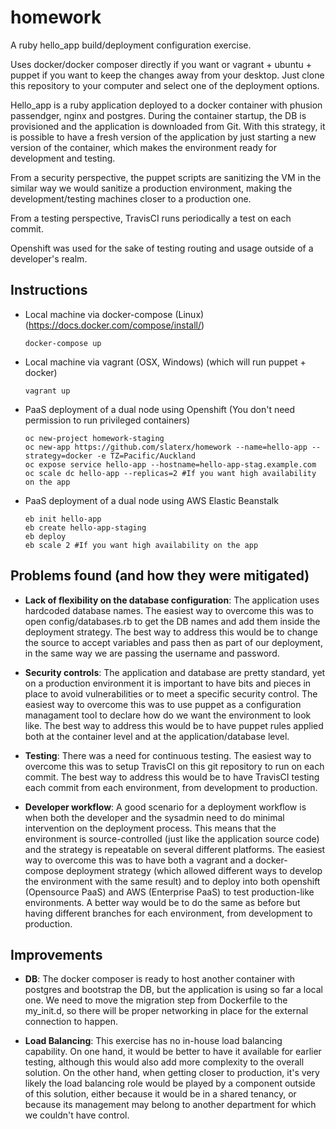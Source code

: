 # homework
A ruby hello_app build/deployment configuration exercise.

Uses docker/docker composer directly if you want or vagrant + ubuntu + puppet if you want to keep the changes away from your desktop. Just clone this repository to your computer and select one of the deployment options.

Hello_app is a ruby application deployed to a docker container with phusion passendger, nginx and postgres. During the container startup, the DB is provisioned and the application is downloaded from Git. With this strategy, it is possible to have a fresh version of the application by just starting a new version of the container, which makes the environment ready for development and testing. 

From a security perspective, the puppet scripts are sanitizing the VM in the similar way we would sanitize a production environment, making the development/testing machines closer to a production one. 

From a testing perspective, TravisCI runs periodically a test on each commit.

Openshift was used for the sake of testing routing and usage outside of a developer's realm.

## Instructions
 - Local machine via docker-compose (Linux) (https://docs.docker.com/compose/install/)
 	```
 	docker-compose up
 	```

 - Local machine via vagrant (OSX, Windows) (which will run puppet + docker)
 	```
 	vagrant up
 	```

 - PaaS deployment of a dual node using Openshift (You don't need permission to run privileged containers)
 	```
 	oc new-project homework-staging
 	oc new-app https://github.com/slaterx/homework --name=hello-app --strategy=docker -e TZ=Pacific/Auckland
 	oc expose service hello-app --hostname=hello-app-stag.example.com
 	oc scale dc hello-app --replicas=2 #If you want high availability on the app
 	```

 - PaaS deployment of a dual node using AWS Elastic Beanstalk
 	```
 	eb init hello-app
 	eb create hello-app-staging
 	eb deploy
 	eb scale 2 #If you want high availability on the app
 	```

## Problems found (and how they were mitigated)
 - **Lack of flexibility on the database configuration**: The application uses hardcoded database names. The easiest way to overcome this was to open config/databases.rb to get the DB names and add them inside the deployment strategy. The best way to address this would be to change the source to accept variables and pass then as part of our deployment, in the same way we are passing the username and password.

 - **Security controls**: The application and database are pretty standard, yet on a production environment it is important to have bits and pieces in place to avoid vulnerabilities or to meet a specific security control. The easiest way to overcome this was to use puppet as a configuration managament tool to declare how do we want the environment to look like. The best way to address this would be to have puppet rules applied both at the container level and at the application/database level.

 - **Testing**: There was a need for continuous testing. The easiest way to overcome this was to setup TravisCI on this git repository to run on each commit. The best way to address this would be to have TravisCI testing each commit from each environment, from development to production.

 - **Developer workflow**: A good scenario for a deployment workflow is when both the developer and the sysadmin need to do minimal intervention on the deployment process. This means that the environment is source-controlled (just like the application source code) and the strategy is repeatable on several different platforms. The easiest way to overcome this was to have both a vagrant and a docker-compose deployment strategy (which allowed different ways to develop the environment with the same result) and to deploy into both openshift (Opensource PaaS) and AWS (Enterprise PaaS) to test production-like environments. A better way would be to do the same as before but having different branches for each environment, from development to production.

## Improvements
* **DB**: The docker composer is ready to host another container with postgres and bootstrap the DB, but the application is using so far a local one. We need to move the migration step from Dockerfile to the my_init.d, so there will be proper networking in place for the external connection to happen.

* **Load Balancing**: This exercise has no in-house load balancing capability. On one hand, it would be better to have it available for earlier testing, although this would also add more complexity to the overall solution. On the other hand, when getting closer to production, it's very likely the load balancing role would be played by a component outside of this solution, either because it would be in a shared tenancy, or because its management may belong to another department for which we couldn't have control.